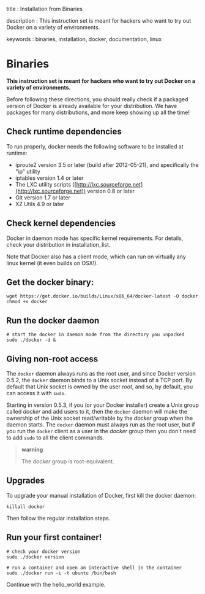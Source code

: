 title
:   Installation from Binaries

description
:   This instruction set is meant for hackers who want to try out Docker
    on a variety of environments.

keywords
:   binaries, installation, docker, documentation, linux

Binaries
========

**This instruction set is meant for hackers who want to try out Docker
on a variety of environments.**

Before following these directions, you should really check if a packaged
version of Docker is already available for your distribution. We have
packages for many distributions, and more keep showing up all the time!

Check runtime dependencies
--------------------------

To run properly, docker needs the following software to be installed at
runtime:

-   iproute2 version 3.5 or later (build after 2012-05-21), and
    specifically the "ip" utility
-   iptables version 1.4 or later
-   The LXC utility scripts
    ([http://lxc.sourceforge.net](http://lxc.sourceforge.net)) version
    0.8 or later
-   Git version 1.7 or later
-   XZ Utils 4.9 or later

Check kernel dependencies
-------------------------

Docker in daemon mode has specific kernel requirements. For details,
check your distribution in installation\_list.

Note that Docker also has a client mode, which can run on virtually any
linux kernel (it even builds on OSX!).

Get the docker binary:
----------------------

~~~~ {.sourceCode .bash}
wget https://get.docker.io/builds/Linux/x86_64/docker-latest -O docker
chmod +x docker
~~~~

Run the docker daemon
---------------------

~~~~ {.sourceCode .bash}
# start the docker in daemon mode from the directory you unpacked
sudo ./docker -d &
~~~~

Giving non-root access
----------------------

The `docker` daemon always runs as the root user, and since Docker
version 0.5.2, the `docker` daemon binds to a Unix socket instead of a
TCP port. By default that Unix socket is owned by the user *root*, and
so, by default, you can access it with `sudo`.

Starting in version 0.5.3, if you (or your Docker installer) create a
Unix group called *docker* and add users to it, then the `docker` daemon
will make the ownership of the Unix socket read/writable by the *docker*
group when the daemon starts. The `docker` daemon must always run as the
root user, but if you run the `docker` client as a user in the *docker*
group then you don't need to add `sudo` to all the client commands.

> **warning**
>
> The *docker* group is root-equivalent.

Upgrades
--------

To upgrade your manual installation of Docker, first kill the docker
daemon:

~~~~ {.sourceCode .bash}
killall docker
~~~~

Then follow the regular installation steps.

Run your first container!
-------------------------

~~~~ {.sourceCode .bash}
# check your docker version
sudo ./docker version

# run a container and open an interactive shell in the container
sudo ./docker run -i -t ubuntu /bin/bash
~~~~

Continue with the hello\_world example.
